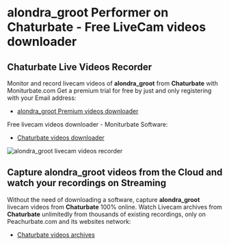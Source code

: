 # alondra_groot Performer on Chaturbate - Free LiveCam videos downloader

## Chaturbate Live Videos Recorder

Monitor and record livecam videos of **alondra_groot** from **Chaturbate** with Moniturbate.com
Get a premium trial for free by just and only registering with your Email address:
* [alondra_groot Premium videos downloader](https://moniturbate.com/request-demo-licence-key.html)

Free livecam videos downloader - Moniturbate Software:
* [Chaturbate videos downloader](https://moniturbate.com/moniturbate-download-software.html)

![alondra_groot livecam videos recorder](https://peachurnet.com/templates/moniturbate-software.png)


## Capture alondra_groot videos from the Cloud and watch your recordings on Streaming

Without the need of downloading a software, capture **alondra_groot** livecam videos from **Chaturbate** 100% online.
Watch Livecam archives from **Chaturbate** unlimitedly from thousands of existing recordings, only on Peachurbate.com and its websites network:
* [Chaturbate videos archives](https://peachurnet.com/)